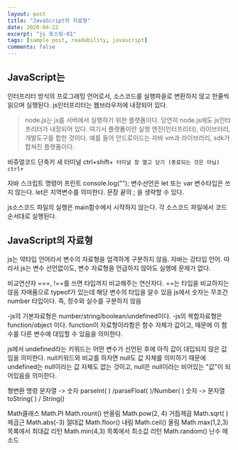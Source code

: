 ```yaml
---
layout: post
title: "JavaScript의 자료형"
date: 2020-04-22
excerpt: "js 포스팅-01"
tags: [sample post, readability, javascript]
comments: false
---
```

## JavaScript는
인터프리터 방식의 프로그래밍 언어로서, 소스코드를 실행파을로 변환하지 않고 한줄씩 읽으며 실행된다.
js인터프리터는 웹브라우저에 내장되어 있다.

> node.js는 js를 서버에서 실행하기 위한 플랫폼이다. 당연히 node.js에도 js인터프리터가 내장되어 있다. 
> 여기서 플랫폼이란 실행 엔진(인터프리터), 라이브러리, 개발도구를 합한 것이다.
> 예를 들어 안드로이드는 자바 vm과 라이브러리, sdk가 합쳐진 플랫폼이다.


비쥬얼코드 단축키
새 터미널 ctrl+shift+`
터미널 창 열고 닫기 (종료되는 것은 아님) ctrl+`

자바 스크립트 명령어
프린트 console.log("");
변수선언은 let 또는 var 변수타입은 쓰지 않는다. let은 지역변수를 의미한다.
문장 끝의 ; 을 생략할 수 있다.

js소스코드 파일의 실행은 main함수에서 시작하지 않는다. 각 소스코드 파일에서 코드 순서대로 실행된다.

## JavaScript의 자료형
js는 약타입 언어라서 변수의 자료형을 엄격하게 구분하지 않음. 자바는 강타입 언어.
따라서 js는 변수 선언없이도, 변수 자료형을 언급하지 않아도 실행에 문제가 없다.

비교연산자 ===, !==를 쓰면 타입까지 비교해주는 연산자다.
==는 타입을 비교하지는 않음
자매품으로 typeof가 있는데 해당 변수의 타입을 알수 있음
js에서 숫자는 무조건 number 타입이다. 즉, 정수와 실수를 구분하지 않음

-js의 기본자료형은 number/string/boolean/undefined이다. 
-js의 복합자료형은 function/object 이다. function이 자료형이라함은 함수 자체가 값이고, 때문에 이 함수를 다른 변수에 대입할 수 있음을 의미한다. 


js에서 undefined라는 키워드는 어떤 변수가 선언된 후에 아직 값이 대입되지 않은 값임을 의미한다.
null키워드와 비교를 하자면 null도 값 자체를 의미하기 때문에 undefined는 null이라는 값 자체도 없는 것이고, null은 null이라는 비어있는 "값"이 되어있음을 의미한다.

형변환 명령
문자열 -> 숫자 parseInt( ) /parseFloat( )/Number( )
숫자 -> 문자열 toString( ) / String()

Math클래스
Math.PI
Math.rount() 반올림
Math.pow(2, 4) 거듭제곱
Math.sqrt( ) 제곱근
Math.abs(-3) 절대값
Math.floor() 내림
Math.ceil() 올림
Math.max(1,2,3) 목록에서 최대값 리턴
Math.min(4,3) 목록에서 최소값 리턴
Math.random() 난수 메소드 
